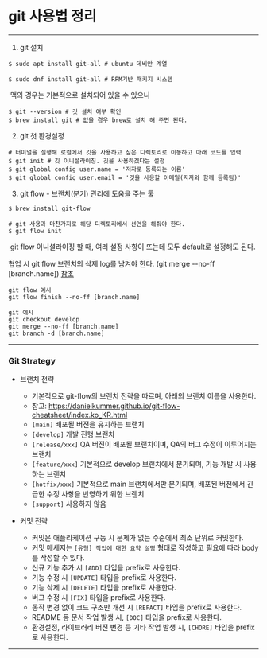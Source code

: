 # git 사용법 정리

---

1. git 설치

```
$ sudo apt install git-all # ubuntu 데비안 계열

$ sudo dnf install git-all # RPM기반 패키지 시스템
```

​	맥의 경우는 기본적으로 설치되어 있을 수 있으니

```
$ git --version # 깃 설치 여부 확인
$ brew install git # 없을 경우 brew로 설치 해 주면 된다.
```



2. git 첫 환경설정

```
# 터미널을 실행해 로컬에서 깃을 사용하고 싶은 디렉토리로 이동하고 아래 코드를 입력
$ git init # 깃 이니셜라이징. 깃을 사용하겠다는 설정
$ git global config user.name = '저자로 등록되는 이름'
$ git global config user.email = '깃을 사용할 이메일(저자와 함께 등록됨)'
```



3. git flow - 브랜치(분기) 관리에 도움을 주는 툴

```
$ brew install git-flow
```

```
# git 사용과 마찬가지로 해당 디렉토리에서 선언을 해줘야 한다.
$ git flow init
```

​	git flow 이니셜라이징 할 때, 여러 설정 사항이 뜨는데 모두 default로 설정해도 된다.





협업 시 git flow 브랜치의 삭제 log를 남겨야 한다. (git merge --no-ff [branch.name]) [참조](https://jinwoo1990.github.io/git/git-flow-tutorial/)

```
git flow 예시
git flow finish --no-ff [branch.name]

git 예시
git checkout develop
git merge --no-ff [branch.name]
git branch -d [branch.name]
```





---

### Git Strategy

- 브랜치 전략
    - 기본적으로 git-flow의 브랜치 전략을 따르며, 아래의 브랜치 이름을 사용한다.
    - 참고: https://danielkummer.github.io/git-flow-cheatsheet/index.ko_KR.html
    - `[main]` 배포될 버전을 유지하는 브랜치
    - `[develop]` 개발 진행 브랜치
    - `[release/xxx]` QA 버전이 배포될 브랜치이며, QA의 버그 수정이 이루어지는 브랜치
    - `[feature/xxx]` 기본적으로 develop 브랜치에서 분기되며, 기능 개발 시 사용하는 브랜치
    - `[hotfix/xxx]` 기본적으로 main 브랜치에서만 분기되며, 배포된 버전에서 긴급한 수정 사항을 반영하기 위한 브랜치
    - `[support]` 사용하지 않음

- 커밋 전략
    - 커밋은 애플리케이션 구동 시 문제가 없는 수준에서 최소 단위로 커밋한다.
    - 커밋 메세지는 `[유형] 작업에 대한 요약 설명` 형태로 작성하고 필요에 따라 body를 작성할 수 있다.
    - 신규 기능 추가 시 `[ADD]` 타입을 prefix로 사용한다.
    - 기능 수정 시 `[UPDATE]` 타입을 prefix로 사용한다.
    - 기능 삭제 시 `[DELETE]` 타입을 prefix로 사용한다.
    - 버그 수정 시 `[FIX]` 타입을 prefix로 사용한다.
    - 동작 변경 없이 코드 구조만 개선 시 `[REFACT]` 타입을 prefix로 사용한다.
    - README 등 문서 작업 발생 시, `[DOC]` 타입을 prefix로 사용한다.
    - 환경설정, 라이브러리 버전 변경 등 기타 작업 발생 시, `[CHORE]` 타입을 prefix로 사용한다.



---



